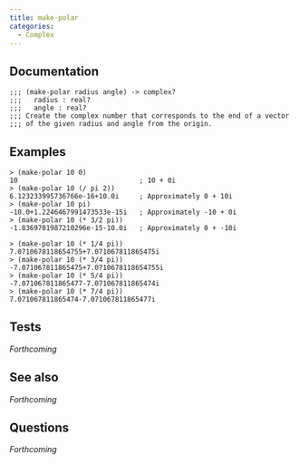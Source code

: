 ```yaml
---
title: make-polar
categories: 
  - Complex
---
```

## Documentation

```
;;; (make-polar radius angle) -> complex?
;;;   radius : real?
;;;   angle : real?
;;; Create the complex number that corresponds to the end of a vector
;;; of the given radius and angle from the origin.
```

## Examples

```
> (make-polar 10 0)
10                              ; 10 + 0i
> (make-polar 10 (/ pi 2))
6.123233995736766e-16+10.0i     ; Approximately 0 + 10i
> (make-polar 10 pi)
-10.0+1.2246467991473533e-15i   ; Approximately -10 + 0i
> (make-polar 10 (* 3/2 pi))
-1.8369701987210296e-15-10.0i   ; Approximately 0 + -10i
```

```
> (make-polar 10 (* 1/4 pi))
7.0710678118654755+7.071067811865475i
> (make-polar 10 (* 3/4 pi))
-7.071067811865475+7.0710678118654755i
> (make-polar 10 (* 5/4 pi))
-7.071067811865477-7.071067811865474i
> (make-polar 10 (* 7/4 pi))
7.071067811865474-7.071067811865477i
```

## Tests

_Forthcoming_

## See also

_Forthcoming_

## Questions

_Forthcoming_

